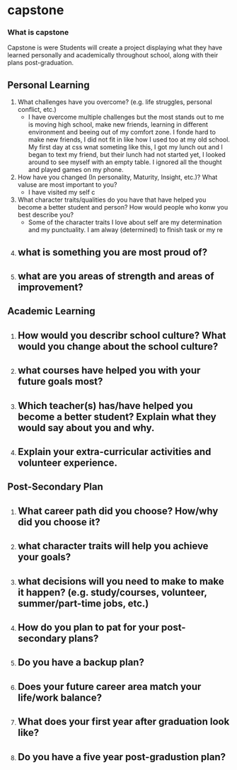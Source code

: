 # capstone

### What is capstone
Capstone is were Students will create a project displaying what they have learned personally and academically throughout school, along with their plans post-graduation.

## Personal Learning 
1. What challenges have you overcome? (e.g. life struggles, personal conflict, etc.)
    - I have overcome multiple challenges but the most stands out to me is moving high school, make new friends, learning in different environment and beeing out of my comfort zone. I fonde hard to make new friends, I did not fit in like how I used too at my old school.
    My first day at css wnat someting like this, I got my lunch out and I began to text my friend, but their lunch had not started yet, I looked around to see myself with an empty table. I ignored all the thought and played games on my phone.
2. How have you changed (In personality, Maturity, Insight, etc.)? What valuse are most important to you? 
    - I have visited my self c
3. What character traits/qualities do you have that have helped you become a better student and person? How would people who konw you best describe you? 
    - Some of the character traits I love about self are my determination and my punctuality. I am alway (determined) to flnish task or my re 
4. what is something you are most proud of?
    - 
5. what are you areas of strength and areas of improvement?
    - 

## Academic Learning 
1. How would you describr school culture? What would you change about the school culture?
    - 
2. what courses have helped you with your future goals most?
    - 
3. Which teacher(s) has/have helped you become a better student? Explain what they would say about you and why.
    - 
4. Explain your extra-curricular activities and volunteer experience.
    - 

## Post-Secondary Plan
1. What career path did you choose? How/why did you choose it?
    - 
2. what character traits will help you achieve your goals?
    - 
3. what decisions will you need to make to make it happen? (e.g. study/courses, volunteer, summer/part-time jobs, etc.)
    - 
4. How do you plan to pat for your post-secondary plans?
    - 
5. Do you have a backup plan?
    - 
6. Does your future career area match your life/work balance?
    - 
7. What does your first year after graduation look like?
    - 
8. Do you have a five year post-gradustion plan?
    - 